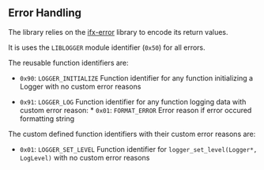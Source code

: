 ## Error Handling

The library relies on the [ifx-error](https://bitbucket.vih.infineon.com/projects/V2XSYS/repos/hsw-ifx-error/browse) library to encode its return values.

It is uses the `LIBLOGGER` module identifier (`0x50`) for all errors.

The reusable function identifiers are:

* `0x90`: `LOGGER_INITIALIZE`
    Function identifier for any function initializing a Logger with no custom error reasons

* `0x91`: `LOGGER_LOG`
    Function identifier for any function logging data with custom error reason:
      * `0x01`: `FORMAT_ERROR`
          Error reason if error occured formatting string

The custom defined function identifiers with their custom error reasons are:

* `0x01`: `LOGGER_SET_LEVEL`
    Function identifier for `logger_set_level(Logger*, LogLevel)` with no custom error reasons
